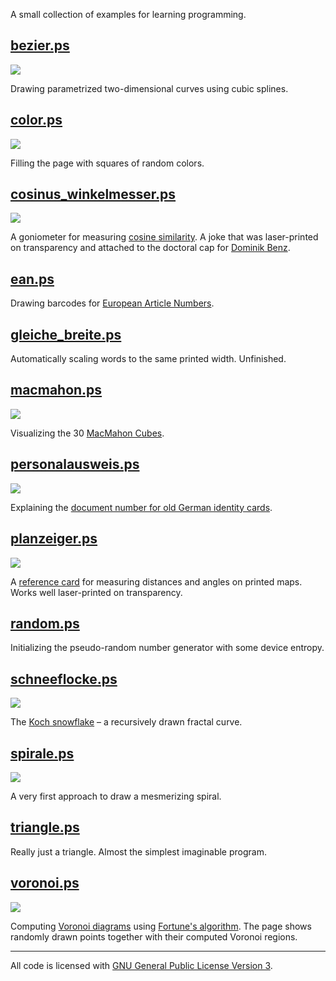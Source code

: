 A small collection of examples for learning programming.

## [bezier.ps](bezier.ps)

[![](thumb/bezier.png)](bezier.ps)

Drawing parametrized two-dimensional curves using cubic splines.


## [color.ps](color.ps)

[![](thumb/color.png)](color.ps)

Filling the page with squares of random colors.


## [cosinus_winkelmesser.ps](cosinus_winkelmesser.ps)

[![](thumb/cosinus_winkelmesser.png)](cosinus_winkelmesser.ps)

A goniometer for measuring [cosine
similarity](https://en.wikipedia.org/wiki/Cosine_similarity). A joke
that was laser-printed on transparency and attached to the doctoral
cap for [Dominik Benz](https://www.kde.cs.uni-kassel.de/benz).


## [ean.ps](ean.ps)

Drawing barcodes for [European Article
Numbers](https://en.wikipedia.org/wiki/International_Article_Number).


## [gleiche_breite.ps](gleiche_breite.ps)

Automatically scaling words to the same printed width. Unfinished.

## [macmahon.ps](macmahon.ps)

[![](thumb/macmahon.png)](macmahon.ps)

Visualizing the 30 [MacMahon
Cubes](https://library.ethz.ch/en/locations-and-media/platforms/virtual-exhibitions/Its-all-math-and-games/macmahons-cubes.html).


## [personalausweis.ps](personalausweis.ps)

[![](thumb/personalausweis.png)](personalausweis.ps)

Explaining the [document number for old German identity
cards](https://de.wikipedia.org/wiki/Ausweisnummer#Personalausweis_g%C3%BCltig_bis_Oktober_2010).


## [planzeiger.ps](planzeiger.ps)

[![](thumb/planzeiger.png)](planzeiger.ps)

A [reference card](https://en.wikipedia.org/wiki/Romer_(tool)) for
measuring distances and angles on printed maps. Works well
laser-printed on transparency.


## [random.ps](random.ps)

Initializing the pseudo-random number generator with some device
entropy.


## [schneeflocke.ps](schneeflocke.ps)

[![](thumb/schneeflocke.png)](schneeflocke.ps)

The [Koch snowflake](https://en.wikipedia.org/wiki/Koch_snowflake) – a
recursively drawn fractal curve.


## [spirale.ps](spirale.ps)

[![](thumb/spirale.png)](spirale.ps)

A very first approach to draw a mesmerizing spiral.


## [triangle.ps](triangle.ps)

Really just a triangle. Almost the simplest imaginable program.


## [voronoi.ps](voronoi.ps)

[![](thumb/voronoi.png)](voronoi.ps)

Computing [Voronoi
diagrams](https://en.wikipedia.org/wiki/Voronoi_diagram) using
[Fortune's
algorithm](https://en.wikipedia.org/wiki/Fortune%27s_algorithm). The
page shows randomly drawn points together with their computed Voronoi
regions.

----

All code is licensed with [GNU General Public License Version 3](LICENSE).
